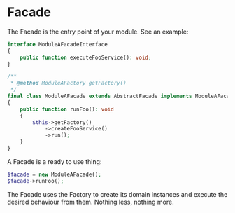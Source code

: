 # Facade

The Facade is the entry point of your module. See an example:

```php
interface ModuleAFacadeInterface 
{
    public function executeFooService(): void;
}

/**
 * @method ModuleAFactory getFactory()
 */
final class ModuleAFacade extends AbstractFacade implements ModuleAFacadeInterface
{
    public function runFoo(): void
    {
        $this->getFactory()
            ->createFooService()
            ->run();
    }
}
```

A Facade is a ready to use thing:

```php 
$facade = new ModuleAFacade();
$facade->runFoo();
```

The Facade uses the Factory to create its domain instances and execute the desired behaviour from them. Nothing less,
nothing more. 
